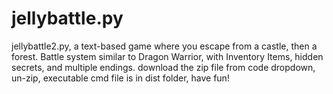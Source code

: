 # jellybattle.py
jellybattle2.py, a text-based game where you escape from a castle, then a forest. Battle system similar to Dragon Warrior, with Inventory Items, hidden secrets, and multiple endings.
download the zip file from code dropdown, un-zip, executable cmd file is in dist folder, have fun!

